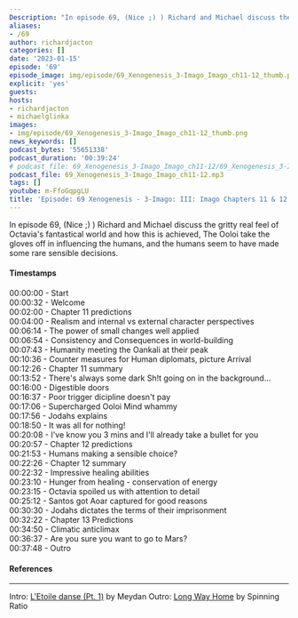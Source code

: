 ```yaml
---
Description: "In episode 69, (Nice ;) ) Richard and Michael discuss the gritty real feel of Octavia's fantastical world and how this is achieved, The Ooloi take the gloves off in influencing the humans, and the humans seem to have made some rare sensible decisions."
aliases:
- /69
author: richardjacton
categories: []
date: '2023-01-15'
episode: '69'
episode_image: img/episode/69_Xenogenesis_3-Imago_Imago_ch11-12_thumb.png
explicit: 'yes'
guests:
hosts:
- richardjacton
- michaelglinka
images:
- img/episode/69_Xenogenesis_3-Imago_Imago_ch11-12_thumb.png
news_keywords: []
podcast_bytes: '55651338'
podcast_duration: '00:39:24'
# podcast_file: 69_Xenogenesis_3-Imago_Imago_ch11-12/69_Xenogenesis_3-Imago_Imago_ch11-12.mp3
podcast_file: 69_Xenogenesis_3-Imago_Imago_ch11-12.mp3
tags: []
youtube: m-FfoGqpgLU
title: 'Episode: 69 Xenogenesis - 3-Imago: III: Imago Chapters 11 & 12'
---
```


In episode 69, (Nice ;) ) Richard and Michael discuss the gritty real feel of Octavia's fantastical world and how this is achieved, The Ooloi take the gloves off in influencing the humans, and the humans seem to have made some rare sensible decisions.

#### Timestamps

00:00:00 - Start\
00:00:32 - Welcome\
00:02:00 - Chapter 11 predictions\
00:04:00 - Realism and internal vs external character perspectives\
00:06:14 - The power of small changes well applied\
00:06:54 - Consistency and Consequences in world-building\
00:07:43 - Humanity meeting the Oankali at their peak\
00:10:36 - Counter measures for Human diplomats, picture Arrival\
00:12:26 - Chapter 11 summary\
00:13:52 - There's always some dark Sh!t going on in the background...\
00:16:00 - Digestible doors\
00:16:37 - Poor trigger dicipline doesn't pay\
00:17:06 - Supercharged Ooloi Mind whammy\
00:17:56 - Jodahs explains\
00:18:50 - It was all for nothing!\
00:20:08 - I've know you 3 mins and I'll already take a bullet for you\
00:20:57 - Chapter 12 predictions\
00:21:53 - Humans making a sensible choice?\
00:22:26 - Chapter 12 summary\
00:22:32 - Impressive healing abilities\
00:23:10 - Hunger from healing - conservation of energy\
00:23:15 - Octavia spoiled us with attention to detail\
00:25:12 - Santos got Aoar captured for good reasons\
00:30:30 - Jodahs dictates the terms of their imprisonment\
00:32:22 - Chapter 13 Predictions\
00:34:50 - Climatic anticlimax\
00:36:37 - Are you sure you want to go to Mars?\
00:37:48 - Outro

#### References



---
Intro: [L'Etoile danse (Pt. 1)](https://freemusicarchive.org/music/Meydan/Havor/6-_LEtoile_danse_Pt_1_1738) by Meydan
Outro: [Long Way Home](https://freemusicarchive.org/music/Spinning_Ratio/Long_Way_Home/Long_Way_Home) by Spinning Ratio
